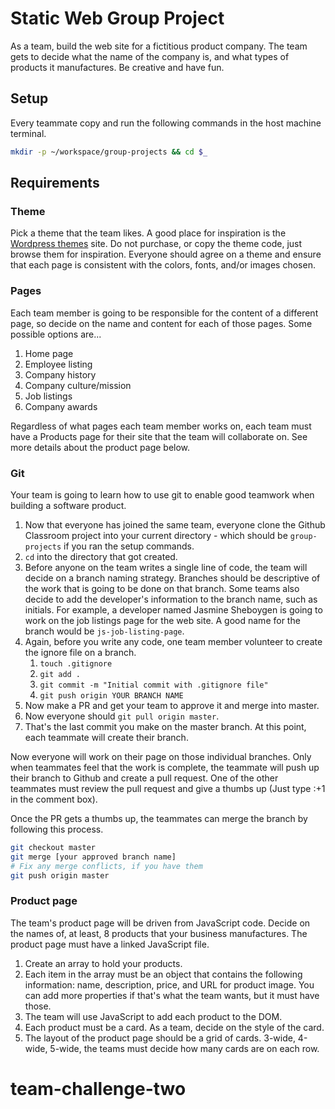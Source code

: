 # Static Web Group Project

As a team, build the web site for a fictitious product company. The team gets to decide what the name of the company is, and what types of products it manufactures. Be creative and have fun.

## Setup

Every teammate copy and run the following commands in the host machine terminal.

```bash
mkdir -p ~/workspace/group-projects && cd $_
```

## Requirements

### Theme

Pick a theme that the team likes. A good place for inspiration is the [Wordpress themes](https://wordpress.org/themes/) site. Do not purchase, or copy the theme code, just browse them for inspiration. Everyone should agree on a theme and ensure that each page is consistent with the colors, fonts, and/or images chosen.

### Pages
Each team member is going to be responsible for the content of a different page, so decide on the name and content for each of those pages. Some possible options are...

1. Home page
1. Employee listing
1. Company history
1. Company culture/mission
1. Job listings
1. Company awards

Regardless of what pages each team member works on, each team must have a Products page for their site that the team will collaborate on. See more details about the product page below.

### Git
Your team is going to learn how to use git to enable good teamwork when building a software product.

1. Now that everyone has joined the same team, everyone clone the Github Classroom project into your current directory - which should be `group-projects` if you ran the setup commands.
1. `cd` into the directory that got created.
1. Before anyone on the team writes a single line of code, the team will decide on a branch naming strategy. Branches should be descriptive of the work that is going to be done on that branch. Some teams also decide to add the developer's information to the branch name, such as initials. For example, a developer named Jasmine Sheboygen is going to work on the job listings page for the web site. A good name for the branch would be `js-job-listing-page`.
1. Again, before you write any code, one team member volunteer to create the  ignore file on a branch.
    1. `touch .gitignore`
    1. `git add .`
    1. `git commit -m "Initial commit with .gitignore file"`
    1. `git push origin YOUR BRANCH NAME`
1. Now make a PR and get your team to approve it and merge into master.
1. Now everyone should `git pull origin master`.
1. That's the last commit you make on the master branch. At this point, each teammate will create their branch.

Now everyone will work on their page on those individual branches. Only when teammates feel that the work is complete, the teammate will push up their branch to Github and create a pull request. One of the other teammates must review the pull request and give a thumbs up (Just type :+1 in the comment box).

Once the PR gets a thumbs up, the teammates can merge the branch by following this process.

```bash
git checkout master
git merge [your approved branch name] 
# Fix any merge conflicts, if you have them
git push origin master
```

### Product page

The team's product page will be driven from JavaScript code. Decide on the names of, at least, 8 products that your business manufactures. The product page must have a linked JavaScript file.

1. Create an array to hold your products.
1. Each item in the array must be an object that contains the following information: name, description, price, and URL for product image. You can add more properties if that's what the team wants, but it must have those.
1. The team will use JavaScript to add each product to the DOM.
1. Each product must be a card. As a team, decide on the style of the card.
1. The layout of the product page should be a grid of cards. 3-wide, 4-wide, 5-wide, the teams must decide how many cards are on each row.

# team-challenge-two
